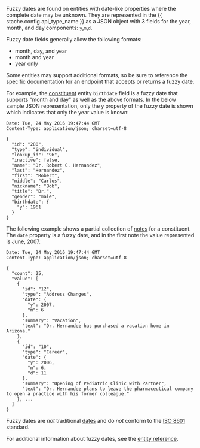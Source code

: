 Fuzzy dates are found on entities with date-like properties where the complete date may be unknown. They are represented in the {{ stache.config.api_type_name }} as a JSON object with 3 fields for the year, month, and day components: `y`,`m`,`d`.

Fuzzy date fields generally allow the following formats:
- month, day, and year
- month and year
- year only

Some entities may support additional formats, so be sure to reference the specific documentation for an endpoint that accepts or returns a fuzzy date.

For example, the <a href="{{ stache.config.constituent_entity_reference }}#Constituent" target="_blank">constituent</a> entity `birthdate` field is a fuzzy date that supports "month and day" as well as the above formats.  In the below sample JSON representation, only the `y` property of the fuzzy date is shown which indicates that only the year value is known:

<pre><code class="language-http">Date: Tue, 24 May 2016 19:47:44 GMT
Content-Type: application/json; charset=utf-8

{
  "id": "280",
  "type": "individual",
  "lookup_id": "96",
  "inactive": false,
  "name": "Dr. Robert C. Hernandez",
  "last": "Hernandez",
  "first": "Robert",
  "middle": "Carlos",
  "nickname": "Bob",
  "title": "Dr.",
  "gender": "male",
  "birthdate": {
    "y": 1961
  }
}</code></pre>

The following example shows a partial collection of <a href="{{ stache.config.constituent_entity_reference }}#Note" target="_blank">notes</a> for a constituent. The `date` property is a fuzzy date, and in the first note the value represented is June, 2007.

<pre><code class="language-http">Date: Tue, 24 May 2016 19:47:44 GMT
Content-Type: application/json; charset=utf-8

{
  "count": 25,
  "value": [
    {
      "id": "12",
      "type": "Address Changes",
      "date": {
        "y": 2007,
        "m": 6
      },
      "summary": "Vacation",
      "text": "Dr. Hernandez has purchased a vacation home in Arizona."
    },
    {
      "id": "10",
      "type": "Career",
      "date": {
        "y": 2006,
        "m": 6,
        "d": 11
      },
      "summary": "Opening of Pediatric Clinic with Partner",
      "text": "Dr. Hernandez plans to leave the pharmaceutical company to open a practice with his former colleague."
    }, ...
  ]
}</code></pre>

<p class="alert alert-info">Fuzzy dates are <em>not</em> traditional <a href="#date-formats" class="smooth-scroll">dates</a> and do <em>not</em> conform to the <a href="https://en.wikipedia.org/wiki/ISO_8601" target="_blank">ISO 8601</a> standard.</p>


For additional information about fuzzy dates, see the <a href="{{ stache.config.constituent_entity_reference }}#FuzzyDate" target="_blank">entity reference</a>.